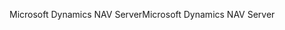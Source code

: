 <span data-ttu-id="491db-101">Microsoft Dynamics NAV Server</span><span class="sxs-lookup"><span data-stu-id="491db-101">Microsoft Dynamics NAV Server</span></span>
